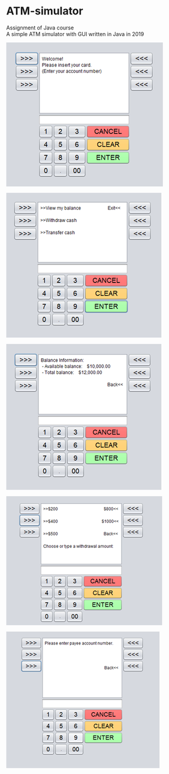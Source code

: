 # ATM-simulator
Assignment of Java course\
A simple ATM simulator with GUI written in Java in 2019

![image](https://github.com/sky92i/ATM-simulator/blob/main/img/img1.png)

![image](https://github.com/sky92i/ATM-simulator/blob/main/img/img2.png)

![image](https://github.com/sky92i/ATM-simulator/blob/main/img/img3.png)

![image](https://github.com/sky92i/ATM-simulator/blob/main/img/img4.png)

![image](https://github.com/sky92i/ATM-simulator/blob/main/img/img5.png)
